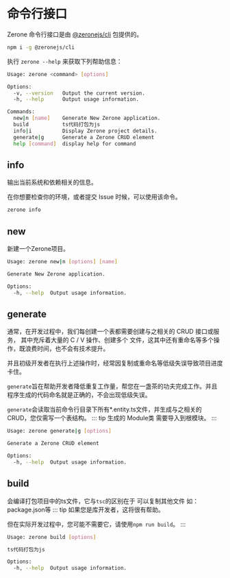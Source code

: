 # 命令行接口

<!-- <NpmBadge package="@zeronejs/cli" /> -->

Zerone 命令行接口是由 [@zeronejs/cli](https://www.npmjs.com/package/@zeronejs/cli) 包提供的。
```bash
npm i -g @zeronejs/cli
```

执行 `zerone --help` 来获取下列帮助信息：

```bash
Usage: zerone <command> [options]

Options:
  -v, --version   Output the current version.
  -h, --help      Output usage information.

Commands:
  new|n [name]    Generate New Zerone application.
  build           ts代码打包为js
  info|i          Display Zerone project details.
  generate|g      Generate a Zerone CRUD element
  help [command]  display help for command
```
## info

输出当前系统和依赖相关的信息。

在你想要检查你的环境，或者提交 Issue 时候，可以使用该命令。
```bash
zerone info
```
## new

新建一个Zerone项目。

```bash
Usage: zerone new|n [options] [name]

Generate New Zerone application.

Options:
  -h, --help  Output usage information.
```

## generate
通常，在开发过程中，我们每创建一个表都需要创建与之相关的 CRUD 接口或服务， 其中充斥着大量的 C / V 操作、创建多个
文件，这其中还有重命名等多个操作，既浪费时间，也不会有技术提升。

并且初级开发者在执行上述操作时，经常因复制或重命名等低级失误导致项目进度卡住。

`generate`旨在帮助开发者降低重复工作量，帮您在一盏茶的功夫完成工作。并且程序生成的代码命名就是正确的，不会出现低级失误。
<!-- ::: tip
您仅需写一个表结构，执行一行命令，即可生成 CRUD
::: -->
`generate`会读取当前命令行目录下所有*.entity.ts文件，并生成与之相关的 CRUD，您仅需写一个表结构。
::: tip
生成的 Module类 需要导入到根模块。
:::

```bash
Usage: zerone generate|g [options]

Generate a Zerone CRUD element

Options:
  -h, --help  Output usage information.
```

## build

会编译打包项目中的ts文件，它与`tsc`的区别在于 可以复制其他文件 如：package.json等
::: tip
如果您是库开发者，这将很有帮助。

但在实际开发过程中，您可能不需要它，请使用`npm run build`。
:::

```bash
Usage: zerone build [options]

ts代码打包为js

Options:
  -h, --help  Output usage information.
```

